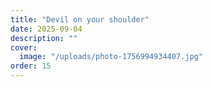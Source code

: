 ```yaml
---
title: "Devil on your shoulder"
date: 2025-09-04
description: ""
cover:
  image: "/uploads/photo-1756994934407.jpg"
order: 15
---
```


